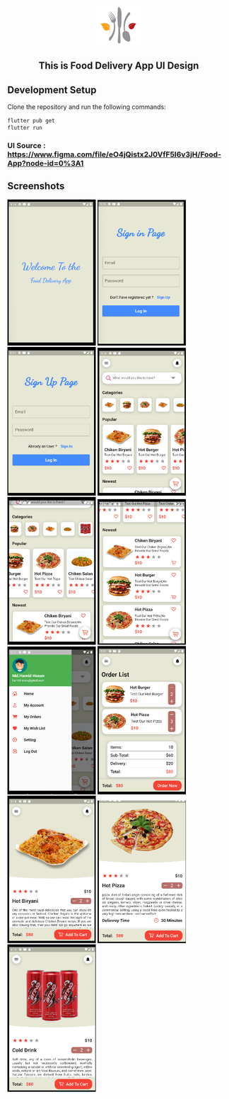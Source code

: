 <p align="center"> 
  <tr>
     <td><img src="/assets/icon.png" width=100 ></td>
  </tr>
  <h2 align="center">This is Food Delivery App UI Design<h2>
 </p>
 
 ## Development Setup
Clone the repository and run the following commands:
```
flutter pub get
flutter run
```

### UI Source : https://www.figma.com/file/eO4jQistx2J0VfF5I6v3jH/Food-App?node-id=0%3A1
 
 ## Screenshots
 <img src="./assets/app_image/img-1.png" width=200> <img src="./assets/app_image/img-2.png" width=200> <img src="./assets/app_image/img-3.png" width=200> <img src="./assets/app_image/img-4.png" width=200> <img src="./assets/app_image/img-5.png" width=200> <img src="./assets/app_image/img-6.png" width=200> <img src="./assets/app_image/img-7.png" width=200> <img src="./assets/app_image/img-8.png" width=200> <img src="./assets/app_image/img-9.png" width=200> <img src="./assets/app_image/img-10.png" width=200> <img src="./assets/app_image/img-11.png" width=200> 
